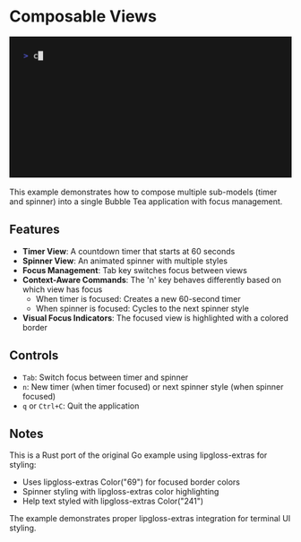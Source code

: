 # Composable Views

<img width="1200" src="./composable-views.gif" />

This example demonstrates how to compose multiple sub-models (timer and spinner) into a single Bubble Tea application with focus management.

## Features

- **Timer View**: A countdown timer that starts at 60 seconds
- **Spinner View**: An animated spinner with multiple styles
- **Focus Management**: Tab key switches focus between views
- **Context-Aware Commands**: The 'n' key behaves differently based on which view has focus
  - When timer is focused: Creates a new 60-second timer
  - When spinner is focused: Cycles to the next spinner style
- **Visual Focus Indicators**: The focused view is highlighted with a colored border

## Controls

- `Tab`: Switch focus between timer and spinner
- `n`: New timer (when timer focused) or next spinner style (when spinner focused)
- `q` or `Ctrl+C`: Quit the application

## Notes

This is a Rust port of the original Go example using lipgloss-extras for styling:
- Uses lipgloss-extras Color("69") for focused border colors
- Spinner styling with lipgloss-extras color highlighting
- Help text styled with lipgloss-extras Color("241")

The example demonstrates proper lipgloss-extras integration for terminal UI styling.